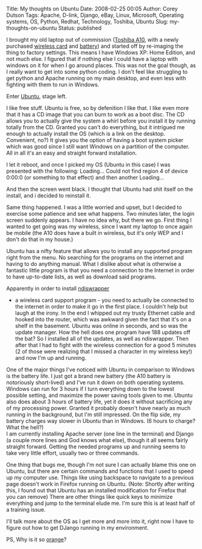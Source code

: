 Title: My thoughts on Ubuntu
Date: 2008-02-25 00:05
Author: Corey Dutson
Tags: Apache, D-link, Django, eBay, Linux, Microsoft, Operating systems, OS, Python, Redhat, Technology, Toshiba, Ubuntu
Slug: my-thoughts-on-ubuntu
Status: published



I brought my old laptop out of commission ([Toshiba
A10](http://www.toshiba.ca/web/product.grp?section=1&group=223&product=1911 "Toshiba Satellite A10"),
with a newly purchased [wireless
card](http://www.dlink.com/products/?pid=472&sec=0 "D-Link: Rangebooster G")
and
[battery](http://search.ebay.ca/search/search.dll?from=R40&_trksid=m37&satitle=satellite+a10+battery&category0= "ebay: Toshiba Satellite A10 Batteries"))
and started off by re-imaging the thing to factory settings. This means
I have Windows XP: Home Edition, and not much else. I figured that if
nothing else I could have a laptop with windows on it for when I go
around places. This was not the goal though, as I really want to get
into some python coding. I don't feel like struggling to get python and
Apache running on my main desktop, and even less with fighting with them
to run in Windows.

Enter [Ubuntu](http://www.ubuntu.com/ "Linix: Ubuntu"), stage left.

I like free stuff. Ubuntu is free, so by defenition I like that. I like
even more that it has a CD image that you can burn to work as a boot
disc. The CD allows you to actually give the system a whirl before you
install it by running totally from the CD. Granted you can't do
everything, but it intrigued me enough to actually install the OS (which
is a link on the desktop. Convenient, no?) It gives you the option of
having a boot system picker which was good since I still want Windows on
a partition of the computer. All in all it's an easy and straight
forward installation.

I let it reboot, and once I picked my OS (Ubuntu in this case) I was
presented with the following: Loading... Could not find region 4 of
device 0:00:0 (or something to that effect) and then another Loading...

And then the screen went black. I thought that Ubuntu had shit itself on
the install, and i decided to reinstall it.

Same thing happened. I was a little worried and upset, but I decided to
exercise some patience and see what happens. Two minutes later, the
login screen suddenly appears. I have no idea why, but there we go.
First thing I wanted to get going was my wireless, since I want my
laptop to once again be mobile (the A10 does have a built in wireless,
but it's only WEP and I don't do that in my house.)

Ubuntu has a nifty feature that allows you to install any supported
program right from the menu. No searching for the programs on the
internet and having to do anything manual. What I dislike about what is
otherwise a fantastic little program is that you need a connection to
the Internet in order to have up-to-date lists, as well as download said
programs.



Apparently in order to install
[ndiswrapper](http://ndiswrapper.sourceforge.net/joomla/ "Linux: ndiswrapper")
- a wireless card support program - you need to actually be connected to
the internet in order to make it go in the first place. I couldn't help
but laugh at the irony. In the end I whipped out my trusty Ethernet
cable and hooked into the router, which was awkward given the fact that
it's on a shelf in the basement. Ubuntu was online in seconds, and so
was the update manager. How the hell does one program have 188 updates
off the bat? So I installed all of the updates, as well as ndiswrapper.
Then after that I had to fight with the wireless connection for a good 5
minutes (2 of those were realizing that I missed a character in my
wireless key!) and now I'm up and running.

One of the major things I've noticed with Ubuntu in comparison to
Windows is the battery life. I just got a brand new battery (the A10
battery is notoriously short-lived) and I've run it down on both
operating systems. Windows can run for 3 hours if I turn everything down
to the lowest possible setting, and maximize the power saving tools
given to me. Ubuntu also does about 3 hours of battery life, yet it does
it without sacrificing any of my processing power. Granted it probably
doesn't have nearly as much running in the background, but I'm still
impressed. On the flip side, my battery charges way slower in Ubuntu
than in Windows. (6 hours to charge? What the hell?)  
I am currently installing Apache server (one line in the terminal) and
Django (a couple more lines and God knows what else), though it all
seems fairly straight forward. Getting the needed programs up and
running seems to take very little effort, usually two or three commands.

One thing that bugs me, though I'm not sure I can actually blame this
one on Ubuntu, but there are certain commands and functions that I used
to speed up my computer use. Things like using backspace to navigate to
a previous page doesn't work in Firefox running on Ubuntu. (Note:
Shortly after writing this, I found out that Ubuntu has an installed
modification for Firefox that you can remove) There are other things
like quick keys to minimize everything and jump to the terminal elude
me. I'm sure this is at least half of a training issue.

I'll talk more about the OS as I get more and more into it, right now I
have to figure out how to get DJango running in my environment.

PS, Why is it so
[orange](http://www.productwiki.com/upload/images/ubuntu_7_10_screenshot_1-510-375.jpg "Ubunto is orange!")?
